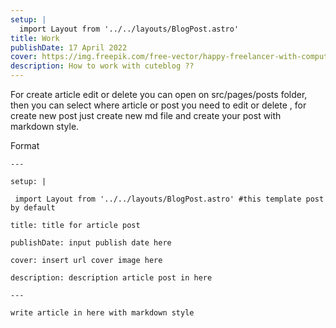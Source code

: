 ```yaml
---
setup: |
  import Layout from '../../layouts/BlogPost.astro'
title: Work
publishDate: 17 April 2022
cover: https://img.freepik.com/free-vector/happy-freelancer-with-computer-home-young-man-sitting-armchair-using-laptop-chatting-online-smiling-vector-illustration-distance-work-online-learning-freelance_74855-8401.jpg?w=2000
description: How to work with cuteblog ??
---
```


For create article edit or delete you can open on src/pages/posts folder, then you can select where article or post you need to edit or delete , for create new post just create new md file and create your post with markdown style.

Format

`---`

`setup: |`

` import Layout from '../../layouts/BlogPost.astro' #this template post by default`

`title: title for article post`

`publishDate: input publish date here`

`cover: insert url cover image here`

`description: description article post in here`

`---`

`write article in here with markdown style`
